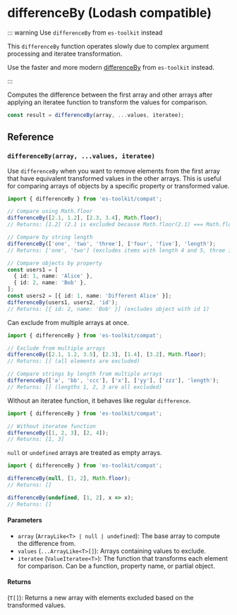 # differenceBy (Lodash compatible)

::: warning Use `differenceBy` from `es-toolkit` instead

This `differenceBy` function operates slowly due to complex argument processing and iteratee transformation.

Use the faster and more modern [differenceBy](../../array/differenceBy.md) from `es-toolkit` instead.

:::

Computes the difference between the first array and other arrays after applying an iteratee function to transform the values for comparison.

```typescript
const result = differenceBy(array, ...values, iteratee);
```

## Reference

### `differenceBy(array, ...values, iteratee)`

Use `differenceBy` when you want to remove elements from the first array that have equivalent transformed values in the other arrays. This is useful for comparing arrays of objects by a specific property or transformed value.

```typescript
import { differenceBy } from 'es-toolkit/compat';

// Compare using Math.floor
differenceBy([2.1, 1.2], [2.3, 3.4], Math.floor);
// Returns: [1.2] (2.1 is excluded because Math.floor(2.1) === Math.floor(2.3))

// Compare by string length
differenceBy(['one', 'two', 'three'], ['four', 'five'], 'length');
// Returns: ['one', 'two'] (excludes items with length 4 and 5, three is also excluded as its length is 5)

// Compare objects by property
const users1 = [
  { id: 1, name: 'Alice' },
  { id: 2, name: 'Bob' },
];
const users2 = [{ id: 1, name: 'Different Alice' }];
differenceBy(users1, users2, 'id');
// Returns: [{ id: 2, name: 'Bob' }] (excludes object with id 1)
```

Can exclude from multiple arrays at once.

```typescript
import { differenceBy } from 'es-toolkit/compat';

// Exclude from multiple arrays
differenceBy([2.1, 1.2, 3.5], [2.3], [1.4], [3.2], Math.floor);
// Returns: [] (all elements are excluded)

// Compare strings by length from multiple arrays
differenceBy(['a', 'bb', 'ccc'], ['x'], ['yy'], ['zzz'], 'length');
// Returns: [] (lengths 1, 2, 3 are all excluded)
```

Without an iteratee function, it behaves like regular `difference`.

```typescript
import { differenceBy } from 'es-toolkit/compat';

// Without iteratee function
differenceBy([1, 2, 3], [2, 4]);
// Returns: [1, 3]
```

`null` or `undefined` arrays are treated as empty arrays.

```typescript
import { differenceBy } from 'es-toolkit/compat';

differenceBy(null, [1, 2], Math.floor);
// Returns: []

differenceBy(undefined, [1, 2], x => x);
// Returns: []
```

#### Parameters

- `array` (`ArrayLike<T> | null | undefined`): The base array to compute the difference from.
- `values` (`...ArrayLike<T>[]`): Arrays containing values to exclude.
- `iteratee` (`ValueIteratee<T>`): The function that transforms each element for comparison. Can be a function, property name, or partial object.

#### Returns

(`T[]`): Returns a new array with elements excluded based on the transformed values.
